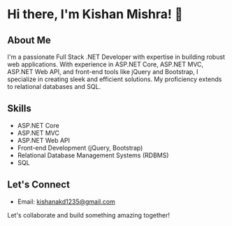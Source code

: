 # Hi there, I'm Kishan Mishra! 👋

## About Me
I'm a passionate Full Stack .NET Developer with expertise in building robust web applications. With experience in ASP.NET Core, ASP.NET MVC, ASP.NET Web API, and front-end tools like jQuery and Bootstrap, I specialize in creating sleek and efficient solutions. My proficiency extends to relational databases and SQL.

## Skills
- ASP.NET Core
- ASP.NET MVC
- ASP.NET Web API
- Front-end Development (jQuery, Bootstrap)
- Relational Database Management Systems (RDBMS)
- SQL

## Let's Connect
- Email: kishanakd1235@gmail.com

Let's collaborate and build something amazing together!

